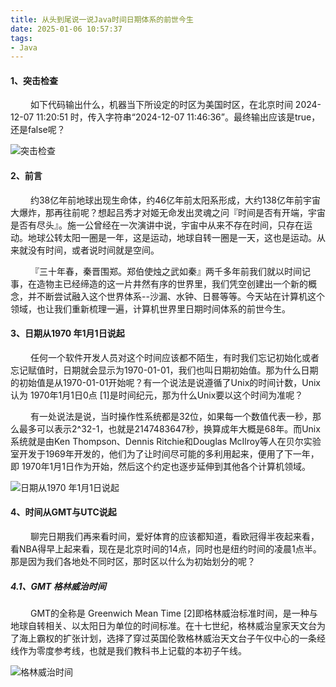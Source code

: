 ```yaml
---
title: 从头到尾说一说Java时间日期体系的前世今生
date: 2025-01-06 10:57:37
tags:
- Java 
---
```


#### __1、突击检查__

&ensp;&ensp;&ensp;&ensp; 如下代码输出什么，机器当下所设定的时区为美国时区，在北京时间 2024-12-07 11:20:51 时，传入字符串“2024-12-07 11:46:36”。最终输出应该是true，还是false呢？

![突击检查](/pic/基本功/编程基础/从头到尾说一说Java时间日期体系的前世今生/突击检查.webp)

#### __2、前言__

&ensp;&ensp;&ensp;&ensp; 约38亿年前地球出现生命体，约46亿年前太阳系形成，大约138亿年前宇宙大爆炸，那再往前呢？想起吕秀才对姬无命发出灵魂之问『时间是否有开端，宇宙是否有尽头』。施一公曾经在一次演讲中说，宇宙中从来不存在时间，只存在运动。地球公转太阳一圈是一年，这是运动，地球自转一圈是一天，这也是运动。从来就没有时间，或者说时间就是空间。

&ensp;&ensp;&ensp;&ensp; 『三十年春，秦晋围郑。郑伯使烛之武如秦』两千多年前我们就以时间记事，在造物主已经缔造的这一片井然有序的世界里，我们凭空创建出一个新的概念，并不断尝试融入这个世界体系--沙漏、水钟、日晷等等。今天站在计算机这个领域，也让我们重新梳理一遍，计算机世界里日期时间体系的前世今生。

#### __3、日期从1970 年1月1日说起__

&ensp;&ensp;&ensp;&ensp; 任何一个软件开发人员对这个时间应该都不陌生，有时我们忘记初始化或者忘记赋值时，日期就会显示为1970-01-01，我们也叫日期初始值。那为什么日期的初始值是从1970-01-01开始呢？有一个说法是说遵循了Unix的时间计数，Unix认为 1970年1月1日0点 [1]是时间纪元，那为什么Unix要以这个时间为准呢？

&ensp;&ensp;&ensp;&ensp; 有一处说法是说，当时操作性系统都是32位，如果每一个数值代表一秒，那么最多可以表示2^32-1，也就是2147483647秒，换算成年大概是68年。而Unix系统就是由Ken Thompson、Dennis Ritchie和Douglas McIlroy等人在贝尔实验室开发于1969年开发的，他们为了让时间尽可能的多利用起来，便用了下一年，即 1970年1月1日作为开始，然后这个约定也逐步延伸到其他各个计算机领域。

![日期从1970 年1月1日说起](/pic/基本功/编程基础/从头到尾说一说Java时间日期体系的前世今生/日期从1970年1月1日说起.webp)

#### __4、时间从GMT与UTC说起__

&ensp;&ensp;&ensp;&ensp; 聊完日期我们再来看时间，爱好体育的应该都知道，看欧冠得半夜起来看，看NBA得早上起来看，现在是北京时间的14点，同时也是纽约时间的凌晨1点半。那是因为我们各地处不同时区，那时区以什么为初始划分的呢？

##### __4.1、GMT 格林威治时间__

&ensp;&ensp;&ensp;&ensp; GMT的全称是 Greenwich Mean Time [2]即格林威治标准时间，是一种与地球自转相关、以太阳日为单位的时间标准。在十七世纪，格林威治皇家天文台为了海上霸权的扩张计划，选择了穿过英国伦敦格林威治天文台子午仪中心的一条经线作为零度参考线，也就是我们教科书上记载的本初子午线。

![格林威治时间](/pic/基本功/编程基础/从头到尾说一说Java时间日期体系的前世今生/格林威治时间.webp)




